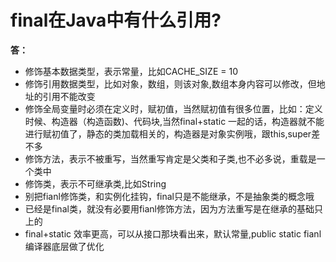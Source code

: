 # final在Java中有什么引用?

**答：**

- 修饰基本数据类型，表示常量，比如CACHE_SIZE = 10
- 修饰引用数据类型，比如对象，数组，则该对象,数组本身内容可以修改，但地址的引用不能改变
- 修饰全局变量时必须在定义时，赋初值，当然赋初值有很多位置，比如：定义时候、构造器（构造函数)、代码块,当然final+static 一起的话，构造器就不能进行赋初值了，静态的类加载相关的，构造器是对象实例哦，跟this,super差不多
- 修饰方法，表示不被重写，当然重写肯定是父类和子类,也不必多说，重载是一个类中
- 修饰类，表示不可继承类,比如String
- 别把fianl修饰类，和实例化挂钩，final只是不能继承，不是抽象类的概念哦
- 已经是final类，就没有必要用fianl修饰方法，因为方法重写是在继承的基础只上的
- final+static 效率更高，可以从接口那块看出来，默认常量,public static fianl 编译器底层做了优化